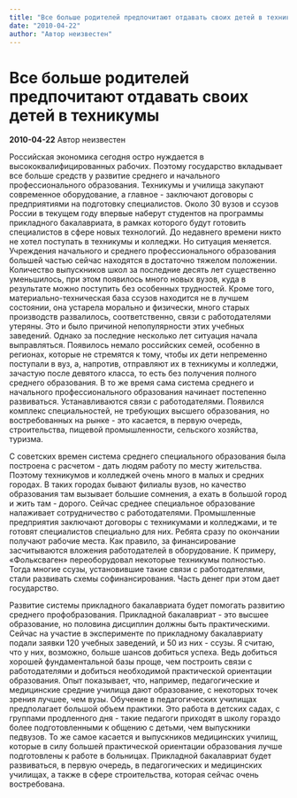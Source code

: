 ```yaml
---
title: "Все больше родителей предпочитают отдавать своих детей в техникумы"
date: "2010-04-22"
author: "Автор неизвестен"
---
```


# Все больше родителей предпочитают отдавать своих детей в техникумы

**2010-04-22** Автор неизвестен

Российская экономика сегодня остро нуждается в высококвалифицированных рабочих. Поэтому государство вкладывает все больше средств у развитие среднего и начального профессионального образования. Техникумы и училища закупают современное оборудование, а главное - заключают договоры с предприятиями на подготовку специалистов. Около 30 вузов и ссузов России в текущем году впервые наберут студентов на программы прикладного бакалавриата, в рамках которого будут готовить специалистов в сфере новых технологий. До недавнего времени никто не хотел поступать в техникумы и колледжи. Но ситуация меняется. Учреждения начального и среднего профессионального образования большей частью сейчас находятся в достаточно тяжелом положении. Количество выпускников школ за последние десять лет существенно уменьшилось, при этом появилось много новых вузов, куда в результате можно поступить без особенных трудностей. Кроме того, материально-техническая база ссузов находится не в лучшем состоянии, она устарела морально и физически, много старых производств развалилось, соответственно, связи с работодателями утеряны. Это и было причиной непопулярности этих учебных заведений. Однако за последние несколько лет ситуация начала выправляться. Появилось немало российских семей, особенно в регионах, которые не стремятся к тому, чтобы их дети непременно поступали в вуз, а, напротив, отправляют их в техникумы и колледжи, зачастую после девятого класса, то есть без получения полного среднего образования. В то же время сама система среднего и начального профессионального образования начинает постепенно развиваться. Устанавливаются связи с работодателями. Появился комплекс специальностей, не требующих высшего образования, но востребованных на рынке - это касается, в первую очередь, строительства, пищевой промышленности, сельского хозяйства, туризма.

С советских времен система среднего специального образования была построена с расчетом - дать людям работу по месту жительства. Поэтому техникумов и колледжей очень много в малых и средних городах. В таких городах бывают филиалы вузов, но качество образования там вызывает большие сомнения, а ехать в большой город и жить там - дорого. Сейчас среднее специальное образование налаживает сотрудничество с работодателями. Промышленные предприятия заключают договоры с техникумами и колледжами, и те готовят специалистов специально для них. Ребята сразу по окончании получают рабочие места. Как правило, за финансирование засчитываются вложения работодателей в оборудование. К примеру, «Фольксваген» переоборудовал некоторые техникумы полностью. Тогда многие ссузы, установившие такие связи с работодателями, стали развивать схемы софинансирования. Часть денег при этом дает государство.

Развитие системы прикладного бакалавриата будет помогать развитию среднего профобразования. Прикладной бакалавриат - это высшее образование, но половина дисциплин должны быть практическими. Сейчас на участие в эксперименте по прикладному бакалавриату подали заявки 120 учебных заведений, и 50 из них - ссузы. Я считаю, что у них, возможно, больше шансов добиться успеха. Ведь добиться хорошей фундаментальной базы проще, чем построить связи с работодателями и добиться необходимой практической ориентации образования. Опыт показывает, что, например, педагогические и медицинские средние училища дают образование, с некоторых точек зрения лучшее, чем вузы. Обучение в педагогических училищах предполагает большой объем практики. Это работа в детских садах, с группами продленного дня - такие педагоги приходят в школу гораздо более подготовленными к общению с детьми, чем выпускники педвузов. То же самое касается и выпускников медицинских училищ, которые в силу большей практической ориентации образования лучше подготовлены к работе в больницах. Прикладной бакалавриат будет развиваться, в первую очередь, в педагогических и медицинских училищах, а также в сфере строительства, которая сейчас очень востребована.